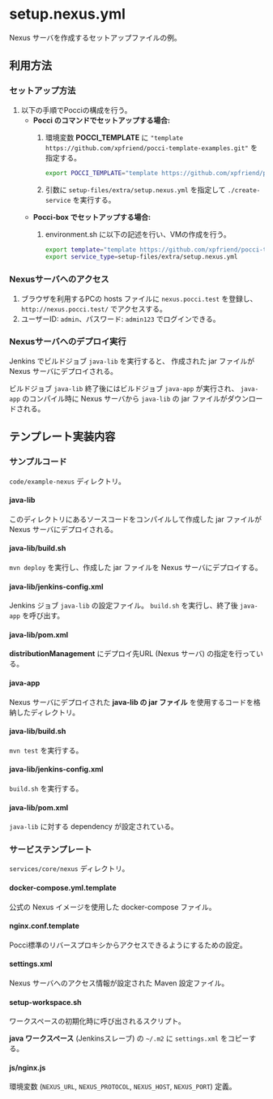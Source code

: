 setup.nexus.yml
================
Nexus サーバを作成するセットアップファイルの例。


利用方法
--------
### セットアップ方法
1.  以下の手順でPocciの構成を行う。
    *   **Pocci のコマンドでセットアップする場合:**
        1.  環境変数 **POCCI_TEMPLATE** に
            `"template https://github.com/xpfriend/pocci-template-examples.git"` を指定する。

            ```bash
            export POCCI_TEMPLATE="template https://github.com/xpfriend/pocci-template-examples.git"
            ```

        1.  引数に `setup-files/extra/setup.nexus.yml` を指定して `./create-service`
            を実行する。
    *   **Pocci-box でセットアップする場合:**
        1.  environment.sh に以下の記述を行い、VMの作成を行う。

            ```bash
            export template="template https://github.com/xpfriend/pocci-template-examples.git"
            export service_type=setup-files/extra/setup.nexus.yml
            ```

### Nexusサーバへのアクセス
1.  ブラウザを利用するPCの hosts ファイルに `nexus.pocci.test` を登録し、
    `http://nexus.pocci.test/` でアクセスする。
1.  ユーザーID: `admin`、パスワード: `admin123` でログインできる。

### Nexusサーバへのデプロイ実行
Jenkins でビルドジョブ `java-lib` を実行すると、
作成された jar ファイルが Nexus サーバにデプロイされる。

ビルドジョブ `java-lib` 終了後にはビルドジョブ `java-app` が実行され、
`java-app` のコンパイル時に Nexus サーバから `java-lib` の
jar ファイルがダウンロードされる。

テンプレート実装内容
--------------------
### サンプルコード
`code/example-nexus` ディレクトリ。

#### java-lib
このディレクトリにあるソースコードをコンパイルして作成した
jar ファイルが Nexus サーバにデプロイされる。

#### java-lib/build.sh
`mvn deploy` を実行し、作成した jar ファイルを Nexus サーバにデプロイする。

#### java-lib/jenkins-config.xml
Jenkins ジョブ `java-lib` の設定ファイル。
`build.sh` を実行し、終了後 `java-app` を呼び出す。

#### java-lib/pom.xml
**distributionManagement** にデプロイ先URL (Nexus サーバ) の指定を行っている。

#### java-app
Nexus サーバにデプロイされた **java-lib の jar ファイル**
を使用するコードを格納したディレクトリ。

#### java-lib/build.sh
`mvn test` を実行する。

#### java-lib/jenkins-config.xml
`build.sh` を実行する。

#### java-lib/pom.xml
`java-lib` に対する dependency が設定されている。


### サービステンプレート
`services/core/nexus` ディレクトリ。

#### docker-compose.yml.template
公式の Nexus イメージを使用した docker-compose ファイル。

#### nginx.conf.template
Pocci標準のリバースプロキシからアクセスできるようにするための設定。

#### settings.xml
Nexus サーバへのアクセス情報が設定された Maven 設定ファイル。

#### setup-workspace.sh
ワークスペースの初期化時に呼び出されるスクリプト。

**java ワークスペース** (Jenkinsスレーブ) の `~/.m2`
に `settings.xml` をコピーする。

#### js/nginx.js
環境変数
 (`NEXUS_URL`, `NEXUS_PROTOCOL`, `NEXUS_HOST`, `NEXUS_PORT`)
定義。
